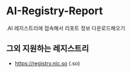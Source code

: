 # AI-Registry-Report
.AI 레지스트리에 접속해서 리포트 정보 다운로드해오기

## 그외 지원하는 레지스트리
- https://registry.nic.so (.so)
